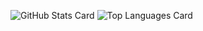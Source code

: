![GitHub Stats Card](https://github-readme-stats.vercel.app/api?username=PeterTakahashi)
![Top Languages Card](https://github-readme-stats.vercel.app/api/top-langs/?username=PeterTakahashi)
